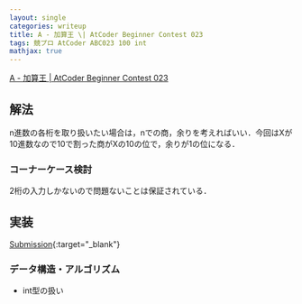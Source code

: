 ```yaml
---
layout: single
categories: writeup
title: A - 加算王 \| AtCoder Beginner Contest 023
tags: 競プロ AtCoder ABC023 100 int
mathjax: true
---
```


[A - 加算王 \| AtCoder Beginner Contest 023](https://beta.atcoder.jp/contests/abc023/tasks/abc023_a)

## 解法
n進数の各桁を取り扱いたい場合は，nでの商，余りを考えればいい．今回はXが10進数なので10で割った商がXの10の位で，余りが1の位になる．
### コーナーケース検討
2桁の入力しかないので問題ないことは保証されている．
## 実装

[Submission](https://beta.atcoder.jp/contests/abc023/submissions/3059045){:target="_blank"}

### データ構造・アルゴリズム
- int型の扱い